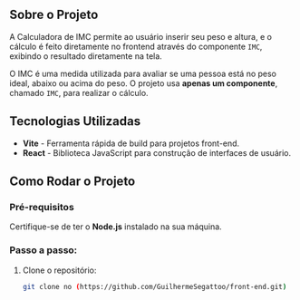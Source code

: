 ## Sobre o Projeto

A Calculadora de IMC permite ao usuário inserir seu peso e altura, e o cálculo é feito diretamente no frontend através do componente `IMC`, exibindo o resultado diretamente na tela.

O IMC é uma medida utilizada para avaliar se uma pessoa está no peso ideal, abaixo ou acima do peso. O projeto usa **apenas um componente**, chamado `IMC`, para realizar o cálculo.

## Tecnologias Utilizadas

- **Vite** - Ferramenta rápida de build para projetos front-end.
- **React** - Biblioteca JavaScript para construção de interfaces de usuário.

## Como Rodar o Projeto

### Pré-requisitos

Certifique-se de ter o **Node.js** instalado na sua máquina.

### Passo a passo:

1. Clone o repositório:
   ```bash
   git clone no (https://github.com/GuilhermeSegattoo/front-end.git)
